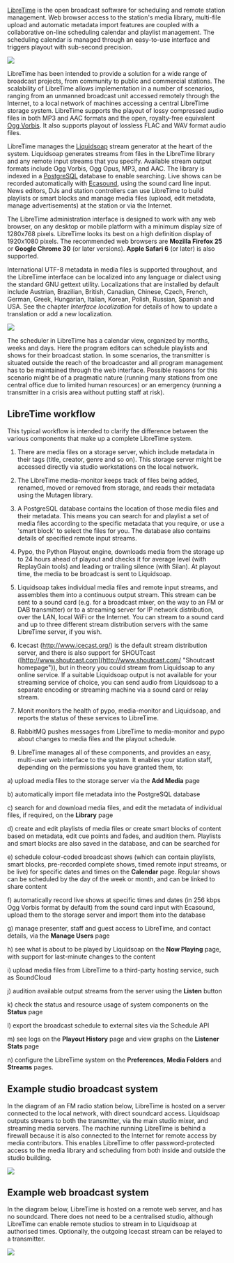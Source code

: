 [LibreTime](http://libretime.org/ "LibreTime homepage") is the open broadcast
software for scheduling and remote station management. Web browser access to
the station's media library, multi-file upload and automatic metadata import
features are coupled with a collaborative on-line scheduling calendar and
playlist management. The scheduling calendar is managed through an easy-to-use
interface and triggers playout with sub-second precision.

![](what-is-airtime/static/Screenshot540-Now_playing_250.png)

LibreTime has been intended to provide a solution for a wide range of broadcast
projects, from community to public and commercial stations. The scalability of
LibreTime allows implementation in a number of scenarios, ranging from an
unmanned broadcast unit accessed remotely through the Internet, to a local
network of machines accessing a central LibreTime storage system. LibreTime
supports the playout of lossy compressed audio files in both MP3 and AAC
formats and the open, royalty-free equivalent
[Ogg Vorbis](http://www.vorbis.com/ "Ogg Vorbis homepage"). It also supports
playout of lossless FLAC and WAV format audio files.

LibreTime manages the [Liquidsoap](http://savonet.sourceforge.net/) stream
generator at the heart of the system. Liquidsoap generates streams from files
in the LibreTime library and any remote input streams that you specify.
Available stream output formats include Ogg Vorbis, Ogg Opus, MP3, and AAC. The
library is indexed in a [PostgreSQL](http://www.postgresql.org/) database to
enable searching. Live shows can be recorded automatically with
[Ecasound](http://eca.cx/ecasound/ "Ecasound homepage"), using the sound card
line input. News editors, DJs and station controllers can use LibreTime to
build playlists or smart blocks and manage media files (upload, edit metadata,
manage advertisements) at the station or via the Internet.

The LibreTime administration interface is designed to work with any web
browser, on any desktop or mobile platform with a minimum display size of
1280x768 pixels. LibreTime looks its best on a high definition display of
1920x1080 pixels. The recommended web browsers are **Mozilla Firefox 25** or
**Google Chrome 30** (or later versions). **Apple Safari 6** (or later) is also
supported.

International UTF-8 metadata in media files is supported throughout, and the
LibreTime interface can be localized into any language or dialect using the
standard GNU gettext utility. Localizations that are installed by default
include Austrian, Brazilian, British, Canadian, Chinese, Czech, French, German,
Greek, Hungarian, Italian, Korean, Polish, Russian, Spanish and USA. See the
chapter *Interface localization* for details of how to update a translation or add a new localization.

![](what-is-airtime/static/Screenshot541-Chinese_localization_250.png)

The scheduler in LibreTime has a calendar view, organized by months, weeks and
days. Here the program editors can schedule playlists and shows for their
broadcast station. In some scenarios, the transmitter is situated outside the
reach of the broadcaster and all program management has to be maintained
through the web interface. Possible reasons for this scenario might be of a
pragmatic nature (running many stations from one central office due to limited
human resources) or an emergency (running a transmitter in a crisis area
without putting staff at risk).

LibreTime workflow
----------------

This typical workflow is intended to clarify the difference between the various
components that make up a complete LibreTime system. 

1. There are media files on a storage server, which include metadata in their
tags (title, creator, genre and so on). This storage server might be accessed
directly via studio workstations on the local network.

2. The LibreTime media-monitor keeps track of files being added, renamed, moved
or removed from storage, and reads their metadata using the Mutagen library.

3. A PostgreSQL database contains the location of those media files and their
metadata. This means you can search for and playlist a set of media files
according to the specific metadata that you require, or use a 'smart block' to
select the files for you. The database also contains details of specified
remote input streams.

4. Pypo, the Python Playout engine, downloads media from the storage up to 24
hours ahead of playout and checks it for average level (with ReplayGain tools)
and leading or trailing silence (with Silan). At playout time, the media to be
broadcast is sent to Liquidsoap.

5. Liquidsoap takes individual media files and remote input streams, and
assembles them into a continuous output stream. This stream can be sent to a
sound card (e.g. for a broadcast mixer, on the way to an FM or DAB transmitter)
or to a streaming server for IP network distribution, over the LAN, local WiFi
or the Internet. You can stream to a sound card and up to three different
stream distribution servers with the same LibreTime server, if you wish.

6. Icecast (<http://www.icecast.org/>) is the default stream distribution
server, and there is also support for SHOUTcast
([http://www.shoutcast.com](http://www.shoutcast.com/ "Shoutcast homepage")),
but in theory you could stream from Liquidsoap to any online service. If a
suitable Liquidsoap output is not available for your streaming service of
choice, you can send audio from Liquidsoap to a separate encoding or
streaming machine via a sound card or relay stream.

7. Monit monitors the health of pypo, media-monitor and Liquidsoap, and
reports the status of these services to LibreTime.

8. RabbitMQ pushes messages from LibreTime to media-monitor and pypo about
changes to media files and the playout schedule.

9. LibreTime manages all of these components, and provides an easy,
multi-user web interface to the system. It enables your station staff,
depending on the permissions you have granted them, to:

a) upload media files to the storage server via the **Add Media** page

b) automatically import file metadata into the PostgreSQL database

c) search for and download media files, and edit the metadata of individual
files, if required, on the **Library** page

d) create and edit playlists of media files or create smart blocks of content
based on metadata, edit cue points and fades, and audition them. Playlists and
smart blocks are also saved in the database, and can be searched for

e) schedule colour-coded broadcast shows (which can contain playlists, smart
blocks, pre-recorded complete shows, timed remote input streams, or be live)
for specific dates and times on the **Calendar** page. Regular shows can be
scheduled by the day of the week or month, and can be linked to share content

f) automatically record live shows at specific times and dates (in 256 kbps Ogg
Vorbis format by default) from the sound card input with Ecasound, upload them
to the storage server and import them into the database

g) manage presenter, staff and guest access to LibreTime, and contact details,
via the **Manage Users** page

h) see what is about to be played by Liquidsoap on the **Now Playing** page,
with support for last-minute changes to the content

i) upload media files from LibreTime to a third-party hosting service, such as
SoundCloud

j) audition available output streams from the server using the **Listen**
button

k) check the status and resource usage of system components on the **Status**
page

l) export the broadcast schedule to external sites via the Schedule API

m) see logs on the **Playout History** page and view graphs on the
**Listener Stats** page

n) configure the LibreTime system on the **Preferences**, **Media Folders** and
**Streams** pages.

Example studio broadcast system
-------------------------------

In the diagram of an FM radio station below, LibreTime is hosted on a server
connected to the local network, with direct soundcard access. Liquidsoap
outputs streams to both the transmitter, via the main studio mixer, and
streaming media servers. The machine running LibreTime is behind a firewall
because it is also connected to the Internet for remote access by media
contributors. This enables LibreTime to offer password-protected access to the
media library and scheduling from both inside and outside the studio building.

![](what-is-airtime/static/libretime_architecture.svg)

Example web broadcast system
----------------------------

In the diagram below, LibreTime is hosted on a remote web server, and has no
soundcard. There does not need to be a centralised studio, although LibreTime
can enable remote studios to stream in to Liquidsoap at authorised times.
Optionally, the outgoing Icecast stream can be relayed to a transmitter.

![](what-is-airtime/static/libretime_web_architecture.svg)
